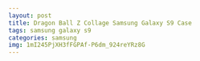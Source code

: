 ```yaml
---
layout: post
title: Dragon Ball Z Collage Samsung Galaxy S9 Case
tags: samsung galaxy s9
categories: samsung
img: 1mI245PjXH3fFGPAf-P6dm_924reYRz8G
---
```

